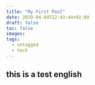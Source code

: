 ```yaml
---
title: "My First Post"
date: 2020-04-04T22:43:44+02:00
draft: false
toc: false
images:
tags:
  - untagged
  - tech
---
```

## this is a test english
